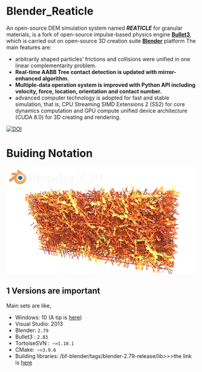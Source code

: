 # Blender_Reaticle

 An open-source DEM simulation system named ***REATICLE*** for granular materials, is a fork of open-source impulse-based physics engine [**Bullet3**](https://github.com/bulletphysics/bullet3), which is carried out on open-source 3D creation suite [**Blender**](https://github.com/sobotka/blender) platform
  The main features are: 
* arbitrarily shaped particles’ frictions and collisions were unified in one linear complementarity problem. 
* **Real-time AABB Tree contact detection is updated with mirror-enhanced algorithm.** 
* **Multiple-data operation system is improved with Python API including velocity, force, location, orientation and contact number.**
* advanced computer technology is adopted for fast and stable simulation, that is, CPU Streaming SIMD Extensions 2 (SS2) for core dynamics computation and GPU compute unified device architecture (CUDA 8.0) for 3D creating and rendering.

[![DOI](https://zenodo.org/badge/352937464.svg)](https://zenodo.org/badge/latestdoi/352937464)

# Buiding Notation
![Splash](release\datafiles\splash.png)

## 1 Versions are important
Main sets are like,
* Windows: 10 (A tip is [here](http://blog.reaticle.com/2020/06/22/system-language.html))
* Visual Studio: 2013
* Blender: ```2.79```
* Bullet3 : ```2.83```
* TortoiseSVN :``` ~>1.10.1```
* CMake:``` ~>3.9.6```
* Building  libraries: /bf-blender/tags/blender-2.79-release/lib>>>the link is [here]( https://svn.blender.org/svnroot/bf-blender/tags/blender-2.79-release/lib/win64_vc14/)

